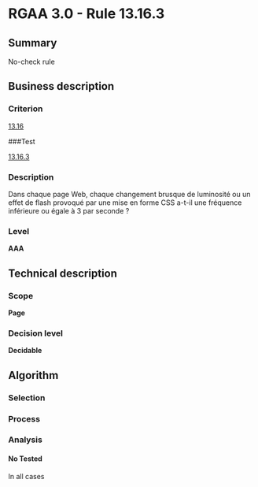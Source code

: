 # RGAA 3.0 -  Rule 13.16.3

## Summary

No-check rule

## Business description

### Criterion

[13.16](http://references.modernisation.gouv.fr/referentiel-technique-0#crit-13-16)

###Test

[13.16.3](http://references.modernisation.gouv.fr/referentiel-technique-0#test-13-16-3)

### Description

Dans chaque page Web, chaque changement brusque de luminosit&eacute; ou un effet de flash provoqu&eacute; par une mise en forme CSS a-t-il une fr&eacute;quence inf&eacute;rieure ou &eacute;gale &agrave; 3 par seconde ?

### Level

**AAA**

## Technical description

### Scope

**Page**

### Decision level

**Decidable**

## Algorithm

### Selection

### Process

### Analysis

#### No Tested 

In all cases






